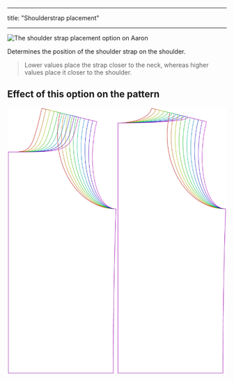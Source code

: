 ***

title: "Shoulderstrap placement"

***

![The shoulder strap placement option on Aaron](./shoulderstrapplacement.svg)

Determines the position of the shoulder strap on the shoulder.

> Lower values place the strap closer to the neck, whereas higher values place it closer to the shoulder.

## Effect of this option on the pattern

![This image shows the effect of this option by superimposing several variants that have a different value for this option](aaron_shoulderstrapplacement_sample.svg "Effect of this option on the pattern")

